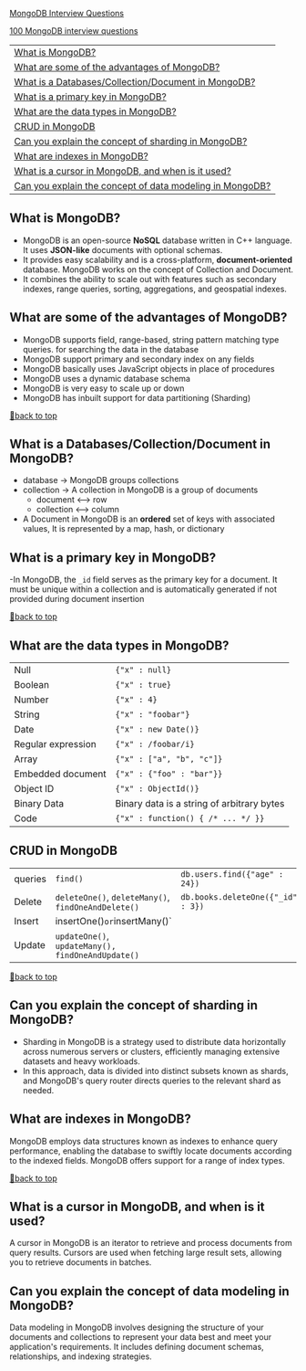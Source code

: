 [MongoDB Interview Questions](#top)

[100 MongoDB interview questions](https://devinterview.io/questions/web-and-mobile-development/mongodb-interview-questions/)

||
|---|
|[What is MongoDB?](#what-is-mongodb)|
|[What are some of the advantages of MongoDB?](#what-are-some-of-the-advantages-of-mongodb)|
|[What is a Databases/Collection/Document in MongoDB?](#what-is-a-databasescollectiondocument-in-mongodb)|
|[What is a primary key in MongoDB?](#what-is-a-primary-key-in-mongodb)|
|[What are the data types in MongoDB?](#what-are-the-data-types-in-mongodb)|
|[CRUD in MongoDB](#crud-in-mongodb)|
|[Can you explain the concept of sharding in MongoDB?](#can-you-explain-the-concept-of-sharding-in-mongodb)|
|[What are indexes in MongoDB?](#what-are-indexes-in-mongodb)|
|[What is a cursor in MongoDB, and when is it used?](#what-is-a-cursor-in-mongodb-and-when-is-it-used)|
|[Can you explain the concept of data modeling in MongoDB?](#can-you-explain-the-concept-of-data-modeling-in-mongodb)|


## What is MongoDB?

- MongoDB is an open-source **NoSQL** database written in C++ language. It uses **JSON-like** documents with optional schemas.
- It provides easy scalability and is a cross-platform, **document-oriented** database.
MongoDB works on the concept of Collection and Document.
- It combines the ability to scale out with features such as secondary indexes, range queries, sorting, aggregations, and geospatial indexes.

## What are some of the advantages of MongoDB?

- MongoDB supports field, range-based, string pattern matching type queries. for searching the data in the database
- MongoDB support primary and secondary index on any fields
- MongoDB basically uses JavaScript objects in place of procedures
- MongoDB uses a dynamic database schema
- MongoDB is very easy to scale up or down
- MongoDB has inbuilt support for data partitioning (Sharding)

[🚀back to top](#top)

## What is a Databases/Collection/Document in MongoDB?

- database   -> MongoDB groups collections
- collection -> A collection in MongoDB is a group of documents
  - document   <--> row
  - collection <--> column
- A Document in MongoDB is an **ordered** set of keys with associated values, It is represented by a map, hash, or dictionary

## What is a primary key in MongoDB?

-In MongoDB, the `_id` field serves as the primary key for a document. 
It must be unique within a collection and is automatically generated if not provided during document insertion

[🚀back to top](#top)

## What are the data types in MongoDB?

|||
|---|---|
|Null|`{"x" : null}`|
|Boolean|`{"x" : true}`|
|Number|`{"x" : 4}`|
|String|`{"x" : "foobar"}`|
|Date|`{"x" : new Date()}`|
|Regular expression|`{"x" : /foobar/i}`|
|Array|`{"x" : ["a", "b", "c"]}`|
|Embedded document|`{"x" : {"foo" : "bar"}}`|
|Object ID|`{"x" : ObjectId()}`|
|Binary Data|Binary data is a string of arbitrary bytes|
|Code|`{"x" : function() { /* ... */ }}`|

## CRUD in MongoDB

||||
|---|---|---|
|queries |`find()`|`db.users.find({"age" : 24})`|
|Delete|`deleteOne()`, `deleteMany()`, `findOneAndDelete()`|`db.books.deleteOne({"_id" : 3})`|
|Insert|insertOne()` or `insertMany()`||
|Update|`updateOne()`, `updateMany(),` `findOneAndUpdate()`||

[🚀back to top](#top)

## Can you explain the concept of sharding in MongoDB?

- Sharding in MongoDB is a strategy used to distribute data horizontally across numerous servers or clusters, efficiently managing extensive datasets and heavy workloads. 
- In this approach, data is divided into distinct subsets known as shards, and MongoDB's query router directs queries to the relevant shard as needed.

## What are indexes in MongoDB?

MongoDB employs data structures known as indexes to enhance query performance, enabling the database to swiftly locate documents according to the indexed fields. MongoDB offers support for a range of index types.

[🚀back to top](#top)

##  What is a cursor in MongoDB, and when is it used?

A cursor in MongoDB is an iterator to retrieve and process documents from query results. Cursors are used when fetching large result sets, allowing you to retrieve documents in batches.

##  Can you explain the concept of data modeling in MongoDB?

Data modeling in MongoDB involves designing the structure of your documents and collections to represent your data best and meet your application's requirements. It includes defining document schemas, relationships, and indexing strategies.

